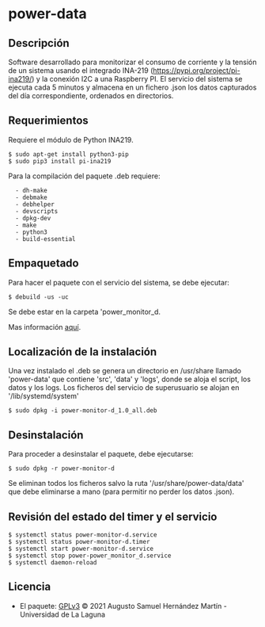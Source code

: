 # power-data

## Descripción
Software desarrollado para monitorizar el consumo de corriente y la tensión de un
sistema usando el integrado INA-219 (https://pypi.org/project/pi-ina219/) y la conexión I2C a una Raspberry PI.
El servicio del sistema se ejecuta cada 5 minutos y almacena en un fichero .json los
datos capturados del día correspondiente, ordenados en directorios.

## Requerimientos
Requiere el módulo de Python INA219.

    $ sudo apt-get install python3-pip
    $ sudo pip3 install pi-ina219

Para la compilación del paquete .deb requiere:
~~~
  - dh-make
  - debmake
  - debhelper
  - devscripts
  - dpkg-dev
  - make
  - python3
  - build-essential
~~~

## Empaquetado

Para hacer el paquete con el servicio del sistema, se debe ejecutar:

    $ debuild -us -uc

Se debe estar en la carpeta 'power_monitor_d.

Mas información [aquí](https://blog.packagecloud.io/eng/2016/12/15/howto-build-debian-package-containing-simple-shell-scripts/ "Documentación dh-make").

## Localización de la instalación

Una vez instalado el .deb se genera un directorio en /usr/share llamado 'power-data'
que contiene 'src', 'data' y 'logs', donde se aloja el script, los datos y los logs.
Los ficheros del servicio de superusuario se alojan en '/lib/systemd/system'

    $ sudo dpkg -i power-monitor-d_1.0_all.deb

## Desinstalación

Para proceder a desinstalar el paquete, debe ejecutarse:

    $ sudo dpkg -r power-monitor-d

Se eliminan todos los ficheros salvo la ruta '/usr/share/power-data/data' que debe eliminarse a mano (para permitir no perder los datos .json).

## Revisión del estado del timer y el servicio

    $ systemctl status power-monitor-d.service
    $ systemctl status power-monitor-d.timer
    $ systemctl start power-monitor-d.service
    $ systemctl stop power-power_monitor_d.service
    $ systemctl daemon-reload

## Licencia
- El paquete: [GPLv3](LICENSE) © 2021 Augusto Samuel Hernández Martín - Universidad de La Laguna
